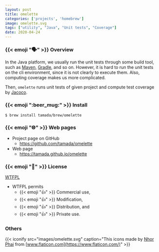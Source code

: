 ```yaml
---
layout: post
title: omelette
categories: ['projects', 'homebrew']
image: omelette.svg
tags: ["utility", "Java", "Unit tests", "Coverage"]
date: 2020-04-24
---
```


### {{< emoji ":speaking_head:" >}} Overview

In the Java platform, we usually run the unit tests through some build tool, such as [Maven](https://maven.apache.org), [Gradle](https://gradle.org), and so on.
However, it is hard to run the unit tests on the cli environment, since it is not clearly to execute them.
Also, computing coverage makes us more complicated.

Then, `omelette` runs unit tests of given project and compute test coverage by [Jacoco](https://www.eclemma.org/jacoco/).


### {{< emoji ":beer_mug:" >}} Install

```sh
$ brew install tamada/brew/omelette
```

### {{< emoji ":globe_with_meridians:" >}} Web pages

* Project page on GitHub
    * https://github.com/tamada/omelette
* Web page
    * https://tamada.github.io/omelette

### {{< emoji ":scroll:" >}} License

[WTFPL](https://github.com/tamada/omelette/blob/master/LICENSE)

* WTFPL permits
    * {{< emoji ":thumbsup:" >}} Commercial use,
    * {{< emoji ":thumbsup:" >}} Modification,
    * {{< emoji ":thumbsup:" >}} Distribution, and
    * {{< emoji ":thumbsup:" >}} Private use.

### Others

{{< iconify src="images/omelette.svg" caption="This icons made by [Nhor Phai](https://www.flaticon.com/authors/nhor-phai) from [www.flaticon.com](https://www.flaticon.com/)" >}}

